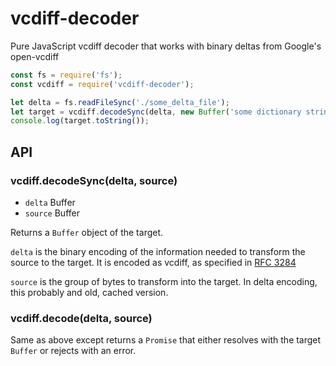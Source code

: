 # vcdiff-decoder
Pure JavaScript vcdiff decoder that works with binary deltas from Google's open-vcdiff

```javascript
const fs = require('fs');
const vcdiff = require('vcdiff-decoder');

let delta = fs.readFileSync('./some_delta_file');
let target = vcdiff.decodeSync(delta, new Buffer('some dictionary string buffer'));
console.log(target.toString());
```

## API
### vcdiff.decodeSync(delta, source)
* `delta` Buffer
* `source` Buffer

Returns a `Buffer` object of the target.

`delta` is the binary encoding of the information needed to transform the source to the target. It is encoded as vcdiff, as specified in [RFC 3284](https://tools.ietf.org/html/rfc3284)

`source` is the group of bytes to transform into the target. In delta encoding, this probably and old, cached version.

### vcdiff.decode(delta, source)

Same as above except returns a `Promise` that either resolves with the target `Buffer` or rejects with an error.
